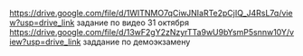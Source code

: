 https://drive.google.com/file/d/1WITNMO7qCiwJNIaRTe2pCjIQ_J4RsL7q/view?usp=drive_link задание по видео 31 октября
https://drive.google.com/file/d/13wF2gY2zNzyrTTa9wU9bYsmP5snnw10Y/view?usp=drive_link заддание по демоэкзамену
